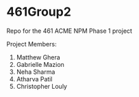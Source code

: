 # 461Group2
Repo for the 461 ACME NPM Phase 1 project

Project Members:
1. Matthew Ghera
2. Gabrielle Mazion
3. Neha Sharma
4. Atharva Patil
5. Christopher Louly

